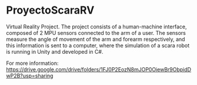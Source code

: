 # ProyectoScaraRV
Virtual Reality Project.
The project consists of a human-machine interface, composed of 2 MPU sensors connected to the arm of a user. The sensors measure the angle of movement of the arm and forearm respectively, and this information is sent to a computer, where the simulation of a scara robot is running in Unity and developed in C#.

For more information: https://drive.google.com/drive/folders/1FJ0P2EozN8mJOP0OiewBr9ObpidDwP2B?usp=sharing 
